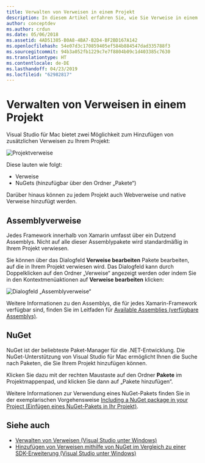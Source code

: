 ```yaml
---
title: Verwalten von Verweisen in einem Projekt
description: In diesem Artikel erfahren Sie, wie Sie Verweise in einem Projekt in Visual Studio für Mac verwalten können.
author: conceptdev
ms.author: crdun
ms.date: 05/06/2018
ms.assetid: 4AD51385-B0A8-4BA7-B2D4-BF2BD167A142
ms.openlocfilehash: 54e07d3c170859405ef584b884547dad335788f3
ms.sourcegitcommit: 94b3a052fb1229c7e7f8804b09c1d403385c7630
ms.translationtype: HT
ms.contentlocale: de-DE
ms.lasthandoff: 04/23/2019
ms.locfileid: "62982817"
---
```

# <a name="managing-references-in-a-project"></a>Verwalten von Verweisen in einem Projekt

Visual Studio für Mac bietet zwei Möglichkeit zum Hinzufügen von zusätzlichen Verweisen zu Ihrem Projekt:

![Projektverweise](media/projects-and-solutions-image10.png)

Diese lauten wie folgt:

* Verweise
* NuGets (hinzufügbar über den Ordner „Pakete“)

Darüber hinaus können zu jedem Projekt auch Webverweise und native Verweise hinzufügt werden.

## <a name="assembly-references"></a>Assemblyverweise

Jedes Framework innerhalb von Xamarin umfasst über ein Dutzend Assemblys. Nicht auf alle dieser Assemblypakete wird standardmäßig in Ihrem Projekt verwiesen.

Sie können über das Dialogfeld **Verweise bearbeiten** Pakete bearbeiten, auf die in Ihrem Projekt verwiesen wird. Das Dialogfeld kann durch Doppelklicken auf den Ordner „Verweise“ angezeigt werden oder indem Sie in den Kontextmenüaktionen auf **Verweise bearbeiten** klicken:

![Dialogfeld „Assemblyverweise“](media/projects-and-solutions-image11.png)

Weitere Informationen zu den Assemblys, die für jedes Xamarin-Framework verfügbar sind, finden Sie im Leitfaden für [Available Assemblies (verfügbare Assemblys)](https://developer.xamarin.com/guides/cross-platform/advanced/available-assemblies/).

## <a name="nuget"></a>NuGet

NuGet ist der beliebteste Paket-Manager für die .NET-Entwicklung. Die NuGet-Unterstützung von Visual Studio für Mac ermöglicht Ihnen die Suche nach Paketen, die Sie Ihrem Projekt hinzufügen können.

Klicken Sie dazu mit der rechten Maustaste auf den Ordner **Pakete** im Projektmappenpad, und klicken Sie dann auf „Pakete hinzufügen“.

Weitere Informationen zur Verwendung eines NuGet-Pakets finden Sie in der exemplarischen Vorgehensweise [Including a NuGet package in your Project (Einfügen eines NuGet-Pakets in Ihr Projekt)](nuget-walkthrough.md).

## <a name="see-also"></a>Siehe auch

- [Verwalten von Verweisen (Visual Studio unter Windows)](/visualstudio/ide/managing-references-in-a-project)
- [Hinzufügen von Verweisen mithilfe von NuGet im Vergleich zu einer SDK-Erweiterung (Visual Studio unter Windows)](/visualstudio/ide/adding-references-using-nuget-versus-an-extension-sdk)